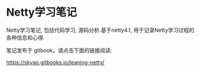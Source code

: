 # Netty学习笔记

Netty学习笔记, 包括代码学习, 源码分析.基于netty4.1, 用于记录Netty学习过程的各种信息和心得.

笔记发布于 gitbook，请点击下面的链接阅读:

https://skyao.gitbooks.io/leaning-netty/


